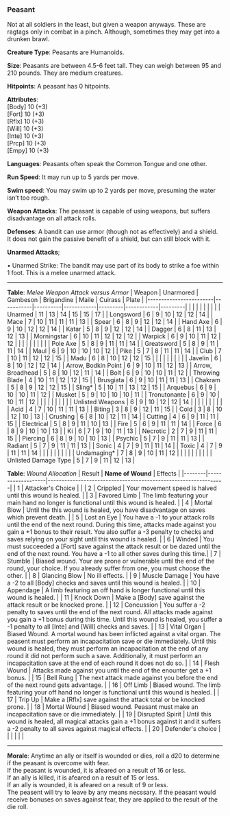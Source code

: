 ### Peasant
Not at all soldiers in the least, but given a weapon anyways. These are ragtags only in combat in a pinch. Although, sometimes they may get into a drunken brawl.

**Creature Type**: Peasants are Humanoids.

**Size**: Peasants are between 4.5-6 feet tall. They can weigh between 95 and 210 pounds. They are medium creatures.

**Hitpoints**: A peasant has 0 hitpoints.

**Attributes**:  
[Body] 10 (+3)  
[Fort] 10 (+3)  
[Rflx] 10 (+3)  
[Will] 10 (+3)  
[Inte] 10 (+3)  
[Prcp] 10 (+3)  
[Empy] 10 (+3)  

**Languages**: Peasants often speak the Common Tongue and one other.

**Run Speed**: It may run up to 5 yards per move.

**Swim speed**: You may swim up to 2 yards per move, presuming the water isn’t too rough.

**Weapon Attacks**: The peasant is capable of using weapons, but suffers disadvantage on all attack rolls.

**Defenses**: A bandit can use armor (though not as effectively) and a shield. It does not gain the passive benefit of a shield, but can still block with it.

**Unarmed Attacks**;

 • Unarmed Strike: The bandit may use part of its body to strike a foe within 1 foot. This is a melee unarmed attack.

---------------------

**Table**: *Melee Weapon Attack versus Armor*
| Weapon                 | Unarmored | Gambeson | Brigandine | Maile   | Cuirass    | Plate   |
|------------------------|-----------|----------|------------|---------|------------|---------|
|                        |           |          |            |         |            |         |
| Unarmed                | 11        | 13       | 14         | 15      | 15         | 17      |
| Longsword              | 6         | 9        | 10         | 12      | 12         | 14      |
| Mace                   | 7         | 10       | 11         | 11      | 11         | 13      |
| Spear                  | 6         | 8        | 9          | 12      | 12         | 14      |
| Hand Axe               | 6         | 9        | 10         | 12      | 12         | 14      |
| Katar                  | 5         | 8        | 9          | 12      | 12         | 14      |
| Dagger                 | 6         | 8        | 11         | 13      | 12         | 13      |
| Morningstar            | 6         | 10       | 11         | 12      | 12         | 12      |
| Warpick                | 6         | 9        | 10         | 11      | 12         | 12      |
|                        |           |          |            |         |            |         |
| Pole Axe               | 5         | 8        | 9          | 11      | 11         | 14      |
| Greatsword             | 5         | 8        | 9          | 11      | 11         | 14      |
| Maul                   | 6         | 9        | 10         | 10      | 10         | 12      |
| Pike                   | 5         | 7        | 8          | 11      | 11         | 14      |
| Club                   | 7         | 10       | 11         | 12      | 12         | 15      |
| Madu                   | 6         | 8        | 10         | 12      | 12         | 15      |
|                        |           |          |            |         |            |         |
| Javelin                | 6         | 8        | 10         | 12      | 12         | 14      |
| Arrow, Bodkin Point    | 6         | 9        | 10         | 11      | 12         | 13      |
| Arrow, Broadhead       | 5         | 8        | 10         | 12      | 11         | 14      |
| Bolt                   | 6         | 9        | 10         | 10      | 11         | 12      |
| Throwing Blade         | 4         | 10       | 11         | 12      | 12         | 15      |
| Brusgiata              | 6         | 9        | 10         | 11      | 11         | 13      |
| Chakram                | 5         | 8        | 9          | 12      | 12         | 15      |
| Sling*                 | 5         | 10       | 11         | 13      | 12         | 15      |
| Arquebus               | 6         | 9        | 10         | 10      | 11         | 12      |
| Musket                 | 5         | 9        | 10         | 10      | 10         | 11      |
| Tronutonante           | 6         | 9        | 10         | 10      | 11         | 12      |
|                        |           |          |            |         |            |         |
| Unlisted Weapons       | 6         | 9        | 10         | 12      | 12         | 14      |
|                        |           |          |            |         |            |         |
| Acid                   | 4         | 7        | 10         | 11      | 11         | 13      |
| Biting                 | 3         | 8        | 9          | 12      | 11         | 15      |
| Cold                   | 3         | 8        | 10         | 12      | 10         | 13      |
| Crushing               | 6         | 8        | 10         | 12      | 11         | 14      |
| Cutting                | 4         | 6        | 9          | 11      | 11         | 15      |
| Electrical             | 5         | 8        | 9          | 11      | 10         | 13      |
| Fire                   | 5         | 6        | 9          | 11      | 11         | 14      |
| Force                  | 6         | 8        | 9          | 10      | 10         | 13      |
| Ki                     | 6         | 7        | 9          | 10      | 11         | 13      |
| Necrotic               | 2         | 7        | 9          | 11      | 11         | 15      |
| Piercing               | 6         | 8        | 9          | 10      | 10         | 13      |
| Psychic                | 5         | 7        | 9          | 11      | 11         | 13      |
| Radiant                | 5         | 7        | 9          | 11      | 11         | 13      |
| Sonic                  | 4         | 7        | 9          | 11      | 11         | 14      |
| Toxic                  | 4         | 7        | 9          | 11      | 11         | 14      |
|                        |           |          |            |         |            |         |
| Undamaging*            | 7         | 8        | 9          | 10      | 11         | 12      |
|                        |           |          |            |         |            |         |
| Unlisted Damage Type   | 5         | 7        | 9          | 11      | 12         | 13      |

**Table**: *Wound Allocation*
| Result | **Name of Wound** | Effects                                                        |
|--------|-------------------|----------------------------------------------------------------|
|   1    | Attacker's Choice |                                                                |
|   2    | Crippled          | Your movement speed is halved until this wound is healed.      |
|   3    | Favored Limb      | The limb featuring your main hand no longer is functional until this wound is healed. |
|   4    | Mortal Blow       | Until the this wound is healed, you have disadvantage on saves which prevent death. |
|   5    | Lost an Eye       | You have a -1 to your attack rolls until the end of the next round. During this time, attacks made against you gain a +1 bonus to their result. You also suffer a -3 penalty to checks and saves relying on your sight until this wound is healed. |
|   6    | Winded            | You must succeeded a [Fort] save against the attack result or be dazed until the end of the next round. You have a -1 to all other saves during this time.|
|   7    | Stumble | Biased wound. Your are prone or vulnerable until the end of the round, your choice. If you already suffer from one, you must choose the other. |
|   8    | Glancing Blow     | No ill effects.                                     |
|   9    | Muscle Damage     | You have a -2 to all [Body] checks and saves until this wound is healed. |
|   10   | Appendage         | A limb featuring an off hand is longer functional until this wound is healed. |
|   11   | Knock Down | Make a [Body] save against the attack result  or be knocked prone. |
|   12   | Concussion | You suffer a -2 penalty to saves until the end of the next round. All attacks made against you gain a +1 bonus during this time. Until this wound is healed, you suffer a -1 penalty to all [Inte] and [Will] checks and saves. |
|   13   | Vital Organ | Biased Wound. A mortal wound has been inflicted against a vital organ. The peasent must perform an incapacitation save or die immediately. Until this wound is healed, they must perform an incapacitation at the end of any round it did not perform such a save. Additionally, it must perform an incapacitation save at the end of each round it does not do so.  |
|   14   | Flesh Wound | Attacks made against you until the end of the enounter get a +1 bonus. |
|   15   | Bell Rung | The next attack made against you before the end of the next round gets advantage.  |
|   16   | Off Limb | Biased wound. The limb featuring your off hand no longer is functional until this wound is healed. |
|   17   | Trip Up           | Make a [Rflx] save against the attack total or be knocked prone.                                  |
|   18   | Mortal Wound | Biased wound. Peasant must make an incapacitation save or die immediately. |
|   19   | Disrupted Spirit | Until this wound is healed, all magical attacks gain a +1 bonus against it and it suffers a -2 penalty to all saves against magical effects. |
|   20   | Defender's choice |                                   |
|        |                                                |                                   |

---------------------

**Morale**: Anytime an ally or itself is wounded or dies, roll a d20 to determine if the peasant is overcome with fear.  
If the peasant is wounded, it is afeared on a result of 16 or less.  
If an ally is killed, it is afeared on a result of 15 or less.  
If an ally is wounded, it is afeared on a result of 9 or less.  
The peasent will try to leave by any means necssary. If the peasant would receive bonuses on saves against fear, they are applied to the result of the die roll.
